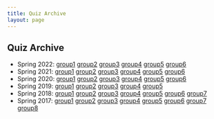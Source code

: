 ```yaml
---
title: Quiz Archive
layout: page
---
```


## Quiz Archive

<ul>
	<li>
		Spring 2022: 
		<a href="http://files.gersteinlab.org/public-docs/2018/10.09/cbb752b17/cbb752b17_final.docx">group1</a>
		<a href="http://files.gersteinlab.org/public-docs/2018/10.09/cbb752b17/cbb752b17_final.docx">group2</a>
		<a href="http://files.gersteinlab.org/public-docs/2018/10.09/cbb752b17/cbb752b17_final.docx">group3</a>
		<a href="http://files.gersteinlab.org/public-docs/2018/10.09/cbb752b17/cbb752b17_final.docx">group4</a>
		<a href="http://files.gersteinlab.org/public-docs/2018/10.09/cbb752b17/cbb752b17_final.docx">group5</a>
		<a href="http://files.gersteinlab.org/public-docs/2018/10.09/cbb752b17/cbb752b17_final.docx">group6</a>
    </li>
    <li>		
		Spring 2021:
		<a href="http://files.gersteinlab.org/public-docs/2018/10.09/cbb752b17/cbb752b17_final.docx">group1</a>
		<a href="http://files.gersteinlab.org/public-docs/2018/10.09/cbb752b17/cbb752b17_final.docx">group2</a>
		<a href="http://files.gersteinlab.org/public-docs/2018/10.09/cbb752b17/cbb752b17_final.docx">group3</a>
		<a href="http://files.gersteinlab.org/public-docs/2018/10.09/cbb752b17/cbb752b17_final.docx">group4</a>
		<a href="http://files.gersteinlab.org/public-docs/2018/10.09/cbb752b17/cbb752b17_final.docx">group5</a>
		<a href="http://files.gersteinlab.org/public-docs/2018/10.09/cbb752b17/cbb752b17_final.docx">group6</a>
    </li>
    <li>
		Spring 2020:
		<a href="http://files.gersteinlab.org/public-docs/2018/10.09/cbb752b17/cbb752b17_final.docx">group1</a>
		<a href="http://files.gersteinlab.org/public-docs/2018/10.09/cbb752b17/cbb752b17_final.docx">group2</a>
		<a href="http://files.gersteinlab.org/public-docs/2018/10.09/cbb752b17/cbb752b17_final.docx">group3</a>
		<a href="http://files.gersteinlab.org/public-docs/2018/10.09/cbb752b17/cbb752b17_final.docx">group4</a>
		<a href="http://files.gersteinlab.org/public-docs/2018/10.09/cbb752b17/cbb752b17_final.docx">group5</a>
		<a href="http://files.gersteinlab.org/public-docs/2018/10.09/cbb752b17/cbb752b17_final.docx">group6</a>
    </li>
    <li>
		Spring 2019:
		<a href="http://files.gersteinlab.org/public-docs/2018/10.09/cbb752b17/cbb752b17_final.docx">group1</a>
		<a href="http://files.gersteinlab.org/public-docs/2018/10.09/cbb752b17/cbb752b17_final.docx">group2</a>
		<a href="http://files.gersteinlab.org/public-docs/2018/10.09/cbb752b17/cbb752b17_final.docx">group3</a>
		<a href="http://files.gersteinlab.org/public-docs/2018/10.09/cbb752b17/cbb752b17_final.docx">group4</a>
		<a href="http://files.gersteinlab.org/public-docs/2018/10.09/cbb752b17/cbb752b17_final.docx">group5</a>
	</li>
	<li>
		Spring 2018:
		<a href="http://files.gersteinlab.org/public-docs/2018/10.09/cbb752b17/cbb752b17_final.docx">group1</a>
		<a href="http://files.gersteinlab.org/public-docs/2018/10.09/cbb752b17/cbb752b17_final.docx">group2</a>
		<a href="http://files.gersteinlab.org/public-docs/2018/10.09/cbb752b17/cbb752b17_final.docx">group3</a>
		<a href="http://files.gersteinlab.org/public-docs/2018/10.09/cbb752b17/cbb752b17_final.docx">group4</a>
		<a href="http://files.gersteinlab.org/public-docs/2018/10.09/cbb752b17/cbb752b17_final.docx">group5</a>
		<a href="http://files.gersteinlab.org/public-docs/2018/10.09/cbb752b17/cbb752b17_final.docx">group6</a>
		<a href="http://files.gersteinlab.org/public-docs/2018/10.09/cbb752b17/cbb752b17_final.docx">group7</a>
	</li>
	<li>
		Spring 2017:
		<a href="http://files.gersteinlab.org/public-docs/2018/10.09/cbb752b17/cbb752b17_final.docx">group1</a>
		<a href="http://files.gersteinlab.org/public-docs/2018/10.09/cbb752b17/cbb752b17_final.docx">group2</a>
		<a href="http://files.gersteinlab.org/public-docs/2018/10.09/cbb752b17/cbb752b17_final.docx">group3</a>
		<a href="http://files.gersteinlab.org/public-docs/2018/10.09/cbb752b17/cbb752b17_final.docx">group4</a>
		<a href="http://files.gersteinlab.org/public-docs/2018/10.09/cbb752b17/cbb752b17_final.docx">group5</a>
		<a href="http://files.gersteinlab.org/public-docs/2018/10.09/cbb752b17/cbb752b17_final.docx">group6</a>
		<a href="http://files.gersteinlab.org/public-docs/2018/10.09/cbb752b17/cbb752b17_final.docx">group7</a>
		<a href="http://files.gersteinlab.org/public-docs/2018/10.09/cbb752b17/cbb752b17_final.docx">group8</a>
	</li>
</ul>
